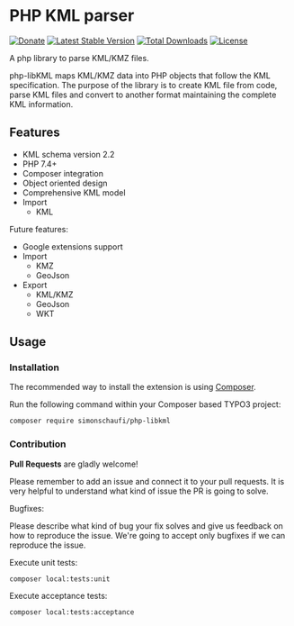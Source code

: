 # PHP KML parser

[![Donate](https://img.shields.io/badge/Donate-PayPal-green.svg)](https://www.paypal.me/simonschaufi/10)
[![Latest Stable Version](https://poser.pugx.org/simonschaufi/php-libkml/v/stable)](https://packagist.org/packages/simonschaufi/php-libkml)
[![Total Downloads](https://poser.pugx.org/simonschaufi/php-libkml/downloads)](https://packagist.org/packages/simonschaufi/php-libkml)
[![License](https://poser.pugx.org/simonschaufi/php-libkml/license)](https://packagist.org/packages/simonschaufi/php-libkml)

A php library to parse KML/KMZ files.

php-libKML maps KML/KMZ data into PHP objects that follow the KML specification.
The purpose of the library is to create KML file from code, parse KML files and
convert to another format maintaining the complete KML information.

## Features

* KML schema version 2.2
* PHP 7.4+
* Composer integration
* Object oriented design
* Comprehensive KML model
* Import
  * KML

Future features:

* Google extensions support
* Import
  * KMZ
  * GeoJson
* Export
  * KML/KMZ
  * GeoJson
  * WKT

## Usage

### Installation

The recommended way to install the extension is using [Composer][1].

Run the following command within your Composer based TYPO3 project:

```bash
composer require simonschaufi/php-libkml
```

### Contribution

**Pull Requests** are gladly welcome!

Please remember to add an issue and connect it to your pull requests.
It is very helpful to understand what kind of issue the PR is going to solve.

Bugfixes:

Please describe what kind of bug your fix solves
and give us feedback on how to reproduce the issue.
We're going to accept only bugfixes if we can reproduce the issue.

Execute unit tests:

```bash
composer local:tests:unit
```

Execute acceptance tests:

```bash
composer local:tests:acceptance
```

[1]: https://getcomposer.org/

